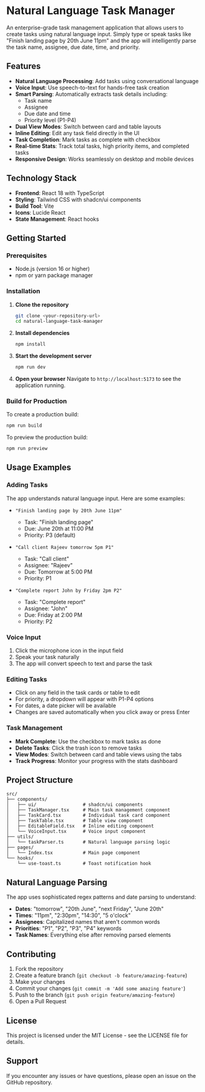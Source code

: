 
# Natural Language Task Manager

An enterprise-grade task management application that allows users to create tasks using natural language input. Simply type or speak tasks like "Finish landing page by 20th June 11pm" and the app will intelligently parse the task name, assignee, due date, time, and priority.

## Features

- **Natural Language Processing**: Add tasks using conversational language
- **Voice Input**: Use speech-to-text for hands-free task creation
- **Smart Parsing**: Automatically extracts task details including:
  - Task name
  - Assignee
  - Due date and time
  - Priority level (P1-P4)
- **Dual View Modes**: Switch between card and table layouts
- **Inline Editing**: Edit any task field directly in the UI
- **Task Completion**: Mark tasks as complete with checkbox
- **Real-time Stats**: Track total tasks, high priority items, and completed tasks
- **Responsive Design**: Works seamlessly on desktop and mobile devices

## Technology Stack

- **Frontend**: React 18 with TypeScript
- **Styling**: Tailwind CSS with shadcn/ui components
- **Build Tool**: Vite
- **Icons**: Lucide React
- **State Management**: React hooks

## Getting Started

### Prerequisites

- Node.js (version 16 or higher)
- npm or yarn package manager

### Installation

1. **Clone the repository**
   ```bash
   git clone <your-repository-url>
   cd natural-language-task-manager
   ```

2. **Install dependencies**
   ```bash
   npm install
   ```

3. **Start the development server**
   ```bash
   npm run dev
   ```

4. **Open your browser**
   Navigate to `http://localhost:5173` to see the application running.

### Build for Production

To create a production build:

```bash
npm run build
```

To preview the production build:

```bash
npm run preview
```

## Usage Examples

### Adding Tasks

The app understands natural language input. Here are some examples:

- `"Finish landing page by 20th June 11pm"` 
  - Task: "Finish landing page"
  - Due: June 20th at 11:00 PM
  - Priority: P3 (default)

- `"Call client Rajeev tomorrow 5pm P1"`
  - Task: "Call client"
  - Assignee: "Rajeev"
  - Due: Tomorrow at 5:00 PM
  - Priority: P1

- `"Complete report John by Friday 2pm P2"`
  - Task: "Complete report"
  - Assignee: "John"
  - Due: Friday at 2:00 PM
  - Priority: P2

### Voice Input

1. Click the microphone icon in the input field
2. Speak your task naturally
3. The app will convert speech to text and parse the task

### Editing Tasks

- Click on any field in the task cards or table to edit
- For priority, a dropdown will appear with P1-P4 options
- For dates, a date picker will be available
- Changes are saved automatically when you click away or press Enter

### Task Management

- **Mark Complete**: Use the checkbox to mark tasks as done
- **Delete Tasks**: Click the trash icon to remove tasks
- **View Modes**: Switch between card and table views using the tabs
- **Track Progress**: Monitor your progress with the stats dashboard

## Project Structure

```
src/
├── components/
│   ├── ui/                 # shadcn/ui components
│   ├── TaskManager.tsx     # Main task management component
│   ├── TaskCard.tsx        # Individual task card component
│   ├── TaskTable.tsx       # Table view component
│   ├── EditableField.tsx   # Inline editing component
│   └── VoiceInput.tsx      # Voice input component
├── utils/
│   └── taskParser.ts       # Natural language parsing logic
├── pages/
│   └── Index.tsx           # Main page component
└── hooks/
    └── use-toast.ts        # Toast notification hook
```

## Natural Language Parsing

The app uses sophisticated regex patterns and date parsing to understand:

- **Dates**: "tomorrow", "20th June", "next Friday", "June 20th"
- **Times**: "11pm", "2:30pm", "14:30", "5 o'clock"
- **Assignees**: Capitalized names that aren't common words
- **Priorities**: "P1", "P2", "P3", "P4" keywords
- **Task Names**: Everything else after removing parsed elements

## Contributing

1. Fork the repository
2. Create a feature branch (`git checkout -b feature/amazing-feature`)
3. Make your changes
4. Commit your changes (`git commit -m 'Add some amazing feature'`)
5. Push to the branch (`git push origin feature/amazing-feature`)
6. Open a Pull Request

## License

This project is licensed under the MIT License - see the LICENSE file for details.

## Support

If you encounter any issues or have questions, please open an issue on the GitHub repository.
